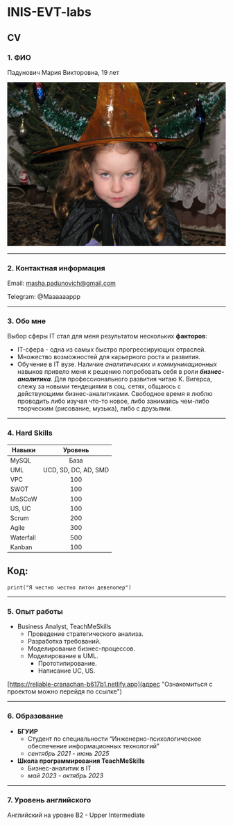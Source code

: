 # INIS-EVT-labs

## CV

### 1. ФИО
Падунович Мария Викторовна, 19 лет

![MyFoto](/EVT/img/photo1713890656.jpeg "Личная фотография из архива")

---

### 2. Контактная информация
Email: masha.padunovich@gmail.com

Telegram: @Maaaaaappp

---

### 3. Обо мне
Выбор сферы IT стал для меня результатом нескольких **факторов**:
- IT-сфера - одна из самых быстро
прогрессирующих отраслей.
- Множество возможностей для
карьерного роста и развития.
- Обучение в IT вузе.
Наличие *аналитических* и *коммуникационных* навыков
привело меня к решению попробовать себя в роли ***бизнес-аналитика***. Для профессионального развития читаю К. Вигерса, слежу за новыми тендециями в соц. сетях, общаюсь с действующими бизнес-аналитиками. Свободное время я люблю проводить либо изучая что-то новое, либо занимаясь чем-либо творческим (рисование, музыка), либо с друзьями.

---

### 4. Hard Skills
Навыки     | Уровень 
-----------|:-------: 
MySQL      |   База 
UML        |   UCD, SD, DC, AD, SMD
VPC        |   100
SWOT       |   100 
MoSCoW     |   100 
US, UC     |   100
Scrum      |   200
Agile      |   300
Waterfall  |   500
Kanban     |   100

## Код:

```
print("Я честно честно питон девелопер")

```
---

### 5. Опыт работы
* Business Analyst, TeachMeSkills
  + Проведение стратегического анализа.
  + Разработка требований.
  + Моделирование бизнес-процессов.
  + Моделирование в UML.
    - Прототипирование.
    - Написание UC, US.

[https://reliable-cranachan-b617b1.netlify.app](адрес "Ознакомиться с проектом можно перейдя по ссылке")

---

### 6. Образование 

+ **БГУИР**          
  * Студент по специальности “Инженерно-психологическое обеспечение информационных технологий”
  * *сентябрь 2021 - июнь 2025*
+ **Школа программирования TeachMeSkills**
  * Бизнес-аналитик в IT
  * *май 2023 - октябрь 2023*

---

### 7. Уровень английского
Английский на уровне B2 - Upper Intermediate
